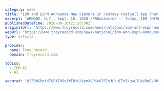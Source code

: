 ```yaml
---
category: news
title: "IBM and ESPN Announce New Feature in Fantasy Football App That Uses Artificial Intelligence from IBM Watson To Create Fair Trades"
excerpt: "ARMONK, N.Y., Sept. 10, 2020 /PRNewswire/ -- Today, IBM (NYSE: IBM) and ESPN announced Trade Assistant with IBM Watson, a new feature to the ESPN Fantasy Football app designed to help fantasy ..."
publishedDateTime: 2020-09-10T21:20:00Z
originalUrl: "https://www.troyrecord.com/news/national/ibm-and-espn-announce-new-feature-in-fantasy-football-app-that-uses-artificial-intelligence-from/article_c883cbbc-b2df-5c32-bedf-e174aeacd7c9.html"
webUrl: "https://www.troyrecord.com/news/national/ibm-and-espn-announce-new-feature-in-fantasy-football-app-that-uses-artificial-intelligence-from/article_c883cbbc-b2df-5c32-bedf-e174aeacd7c9.html"
type: article

provider:
  name: Troy Record
  domain: troyrecord.com

topics:
  - IBM AI
  - AI

secured: "O255NGDnXd7GPATH5sJWT8Y8/kpmXVPGvK75ZnJLhuETnJkqwLISpVBuGVHUf1aSaXERJMWFHhCEoZoHJr7iVzEAzZ9C6rJ11DMueIkzHrbnFn6teacVJInrFEt6g/bxUPttd3sBJRsE9Rg+OBFIYzJ0lFaj4fO5ALLkUegkGAHt7dUKesBhLKLEindXKQWs6DmWRdgJXNbp19IQhepbR9vmhk0XNFfbr5rFwzDchaWqKKXXreLY53icpN+f03gRaJbQCqCFWIS7zKvjjl+7H8FCqxUzrN2fKWm5plllAXt86bF5pzPl4AoLT+B+ktnSjKqZ6hi+zvG8zclfVVBdtQbaiSaV5i38jHDIioe9wfw=;F9m40mZQV7aiZXDehswALw=="
---
```


